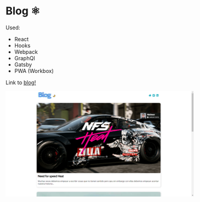 # Blog ⚛️

Used:

- React
- Hooks
- Webpack
- GraphQl
- Gatsby
- PWA (Workbox)

Link to [blog!](https://blog.jesusbossa.dev/)

![Image of blog](./src/images/preview.png)
